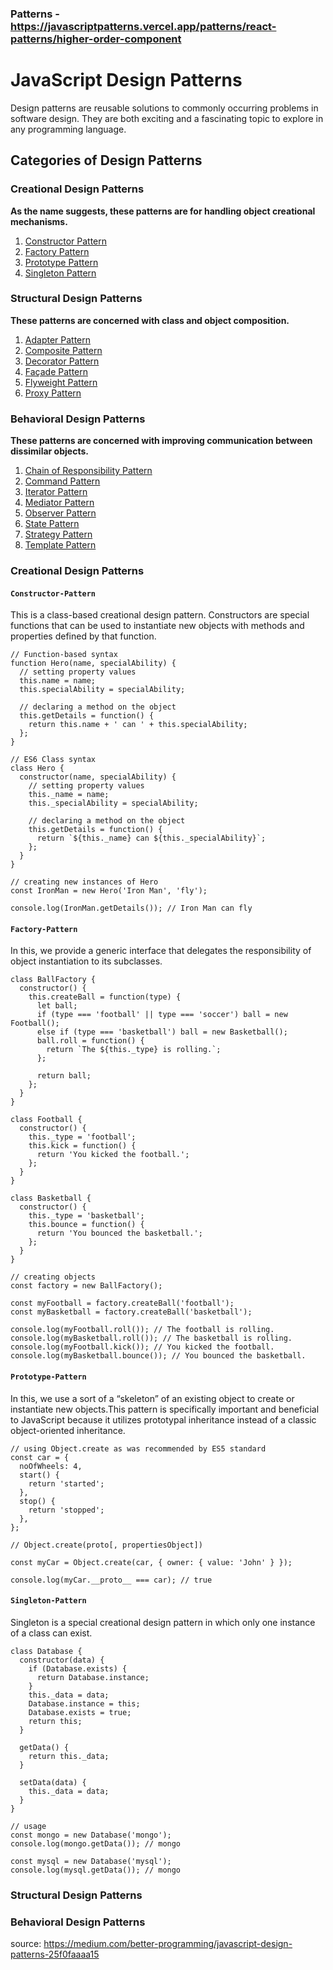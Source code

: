 ### Patterns - https://javascriptpatterns.vercel.app/patterns/react-patterns/higher-order-component

# JavaScript Design Patterns
Design patterns are reusable solutions to commonly occurring problems in software design.
They are both exciting and a fascinating topic to explore in any programming language.
## Categories of Design Patterns

### Creational Design Patterns
**As the name suggests, these patterns are for handling object creational mechanisms.**<br/>
1. [Constructor Pattern](#Constructor-Pattern)<br/>
2. [Factory Pattern](#Factory-Pattern)<br/>
3. [Prototype Pattern](#Prototype-Pattern)<br/>
4. [Singleton Pattern](#Singleton-Pattern)<br/>

### Structural Design Patterns
**These patterns are concerned with class and object composition.**<br/>
1. [Adapter Pattern](#Adapter-Pattern)<br/>
2. [Composite Pattern](#Composite-Pattern)<br/>
3. [Decorator Pattern](#Decorator-Pattern)<br/>
4. [Façade Pattern](#Façade-Pattern)<br/>
5. [Flyweight Pattern](#Flyweight-Pattern)<br/>
6. [Proxy Pattern](#Proxy-Pattern)<br/>


### Behavioral Design Patterns
**These patterns are concerned with improving communication between dissimilar objects.**<br/>
1. [Chain of Responsibility Pattern](#Chain-of-Responsibility-Pattern)<br/>
2. [Command Pattern](#Command-Pattern)<br/>
3. [Iterator Pattern](#Iterator-Pattern)<br/>
4. [Mediator Pattern](#Mediator-Pattern)<br/>
5. [Observer Pattern](#Observer-Pattern)<br/>
6. [State Pattern](#State-Pattern)<br/>
7. [Strategy Pattern](#Strategy-Pattern)<br/>
8. [Template Pattern](#Template-Pattern)<br/>


### Creational Design Patterns
#### `Constructor-Pattern`
This is a class-based creational design pattern. Constructors are special functions that can be used to instantiate new objects with methods and properties defined by that function.
```
// Function-based syntax
function Hero(name, specialAbility) {
  // setting property values
  this.name = name;
  this.specialAbility = specialAbility;

  // declaring a method on the object
  this.getDetails = function() {
    return this.name + ' can ' + this.specialAbility;
  };
}

// ES6 Class syntax
class Hero {
  constructor(name, specialAbility) {
    // setting property values
    this._name = name;
    this._specialAbility = specialAbility;

    // declaring a method on the object
    this.getDetails = function() {
      return `${this._name} can ${this._specialAbility}`;
    };
  }
}

// creating new instances of Hero
const IronMan = new Hero('Iron Man', 'fly');

console.log(IronMan.getDetails()); // Iron Man can fly
```

#### `Factory-Pattern`
In this, we provide a generic interface that delegates the responsibility of object instantiation to its subclasses.
```
class BallFactory {
  constructor() {
    this.createBall = function(type) {
      let ball;
      if (type === 'football' || type === 'soccer') ball = new Football();
      else if (type === 'basketball') ball = new Basketball();
      ball.roll = function() {
        return `The ${this._type} is rolling.`;
      };

      return ball;
    };
  }
}

class Football {
  constructor() {
    this._type = 'football';
    this.kick = function() {
      return 'You kicked the football.';
    };
  }
}

class Basketball {
  constructor() {
    this._type = 'basketball';
    this.bounce = function() {
      return 'You bounced the basketball.';
    };
  }
}

// creating objects
const factory = new BallFactory();

const myFootball = factory.createBall('football');
const myBasketball = factory.createBall('basketball');

console.log(myFootball.roll()); // The football is rolling.
console.log(myBasketball.roll()); // The basketball is rolling.
console.log(myFootball.kick()); // You kicked the football.
console.log(myBasketball.bounce()); // You bounced the basketball.
```

#### `Prototype-Pattern`
In this, we use a sort of a “skeleton” of an existing object to create or instantiate new objects.This pattern is specifically important and beneficial to JavaScript because it utilizes prototypal inheritance instead of a classic object-oriented inheritance. 
```
// using Object.create as was recommended by ES5 standard
const car = {
  noOfWheels: 4,
  start() {
    return 'started';
  },
  stop() {
    return 'stopped';
  },
};

// Object.create(proto[, propertiesObject])

const myCar = Object.create(car, { owner: { value: 'John' } });

console.log(myCar.__proto__ === car); // true
```

#### `Singleton-Pattern`
Singleton is a special creational design pattern in which only one instance of a class can exist. 
```
class Database {
  constructor(data) {
    if (Database.exists) {
      return Database.instance;
    }
    this._data = data;
    Database.instance = this;
    Database.exists = true;
    return this;
  }

  getData() {
    return this._data;
  }

  setData(data) {
    this._data = data;
  }
}

// usage
const mongo = new Database('mongo');
console.log(mongo.getData()); // mongo

const mysql = new Database('mysql');
console.log(mysql.getData()); // mongo
```

### Structural Design Patterns

### Behavioral Design Patterns


source: https://medium.com/better-programming/javascript-design-patterns-25f0faaaa15
